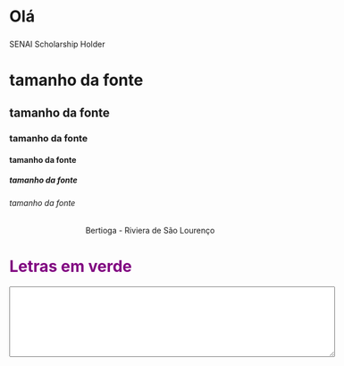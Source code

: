 <h1>Olá</h1>
<h5></h5>SENAI Scholarship Holder</>

<h1>tamanho da fonte</h1>
<h2>tamanho da fonte</h2>
<h3>tamanho da fonte</h3>
<h4>tamanho da fonte</h4>
<h5>tamanho da fonte</h5> 
<h6>tamanho da fonte</h6>

 <p align = center>Bertioga - Riviera de São Lourenço</p>
 <font color= "purple"><h1>Letras em verde</h1></font>
  <title>Aqui Title</title>
  
 <head>
   <meta charset="UTF-8">
   <meta name="viewport" content="width=device-width, initial-scale=1.0">
   <title>Document</title>
 </head>
 <body>
   <form>
      <textarea rows="8" cols="70"></textarea>
      </form>
      
 </body>
 </html>
